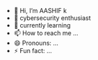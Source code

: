 - 👋 Hi, I’m AASHIF k
- 👀 cybersecurity enthusiast
- 🌱  currently learning 
- 📫 How to reach me ...
- 😄 Pronouns: ...
- ⚡ Fun fact: ...

<!---
AASHIFk1936/AASHIFk1936 is a ✨ special ✨ repository because its `README.md` (this file) appears on your GitHub profile.
You can click the Preview link to take a look at your changes.
--->
